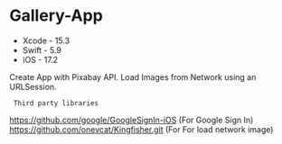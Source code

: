 # Gallery-App

- Xcode - 15.3
- Swift - 5.9
- iOS - 17.2

Create App with Pixabay API. Load Images from Network using an URLSession.

     Third party libraries
https://github.com/google/GoogleSignIn-iOS (For Google Sign In)
https://github.com/onevcat/Kingfisher.git (For For load network image)
